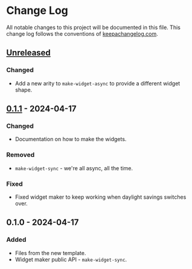 # Change Log
All notable changes to this project will be documented in this file. This change log follows the conventions of [keepachangelog.com](http://keepachangelog.com/).

## [Unreleased]
### Changed
- Add a new arity to `make-widget-async` to provide a different widget shape.

## [0.1.1] - 2024-04-17
### Changed
- Documentation on how to make the widgets.

### Removed
- `make-widget-sync` - we're all async, all the time.

### Fixed
- Fixed widget maker to keep working when daylight savings switches over.

## 0.1.0 - 2024-04-17
### Added
- Files from the new template.
- Widget maker public API - `make-widget-sync`.

[Unreleased]: https://sourcehost.site/your-name/demo/compare/0.1.1...HEAD
[0.1.1]: https://sourcehost.site/your-name/demo/compare/0.1.0...0.1.1
